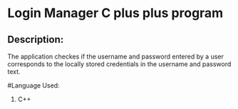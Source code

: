 # Login Manager C plus plus program
## Description:
  The application checkes if the username and password entered by a user corresponds to the locally stored credentials in the username and password text.
  
 #Language Used:
  1. C++
